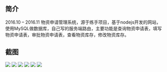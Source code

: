 ## 简介
2016.10 – 2016.11 物资申请管理系统，源于练手项目，基于nodejs开发的网站，使用MySQL做数据库，自己写的服务端路由，主要功能是查询物资申请表，填写物资申请表，审批物资申请表，查看物资库存，修改物资库存。

## 截图
![](https://hanyonghao.gitbooks.io/diary/content/page0.png)
![](https://hanyonghao.gitbooks.io/diary/content/page1.png)
![](https://hanyonghao.gitbooks.io/diary/content/page2.png)
![](https://hanyonghao.gitbooks.io/diary/content/page3.png)
![](https://hanyonghao.gitbooks.io/diary/content/page4.png)
![](https://hanyonghao.gitbooks.io/diary/content/page5.png)